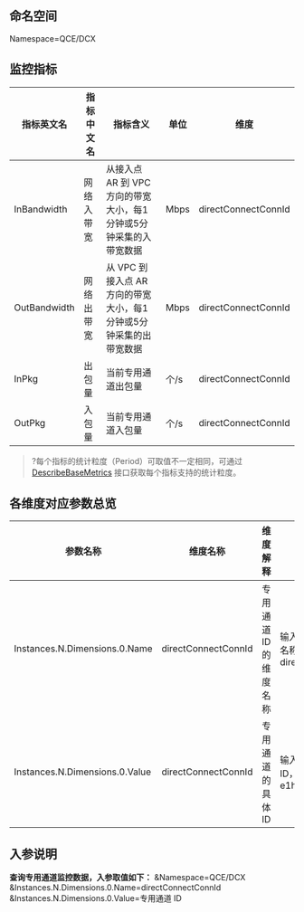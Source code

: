 ## 命名空间

Namespace=QCE/DCX

## 监控指标

| 指标英文名 | 指标中文名 | 指标含义                                     | 单位   | 维度           |
| ----- | ---------- | ---- | ------------ | ------------ |
| InBandwidth | 网络入带宽   | 从接入点 AR 到 VPC 方向的带宽大小，每1分钟或5分钟采集的入带宽数据       | Mbps |directConnectConnId |
|OutBandwidth |网络出带宽 | 从 VPC 到接入点 AR 方向的带宽大小，每1分钟或5分钟采集的出带宽数据       | Mbps   | directConnectConnId |
|InPkg|出包量| 当前专用通道出包量      | 个/s |directConnectConnId |
|OutPkg|入包量|   当前专用通道入包量   |个/s |directConnectConnId |

>?每个指标的统计粒度（Period）可取值不一定相同，可通过 [DescribeBaseMetrics](https://cloud.tencent.com/document/product/248/30351) 接口获取每个指标支持的统计粒度。

## 各维度对应参数总览

|  参数名称  |  维度名称  |  维度解释  |  格式  |
|---------|---------|---------|---------|
| Instances.N.Dimensions.0.Name	| directConnectConnId	|专用通道 ID 的维度名称	|输入 String 类型维度名称：directConnectConnId |
| Instances.N.Dimensions.0.Value	| directConnectConnId |	专用通道的具体 ID |	输入专用通道的具体 ID，例如：dc-e1h9wqp8 |

## 入参说明

**查询专用通道监控数据，入参取值如下：**
&Namespace=QCE/DCX
&Instances.N.Dimensions.0.Name=directConnectConnId
&Instances.N.Dimensions.0.Value=专用通道 ID 
